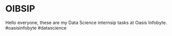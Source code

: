 # OIBSIP
Hello everyone, these are my Data Science internsip tasks at Oasis Infobyte. 
#oasisinfobyte #datascience
